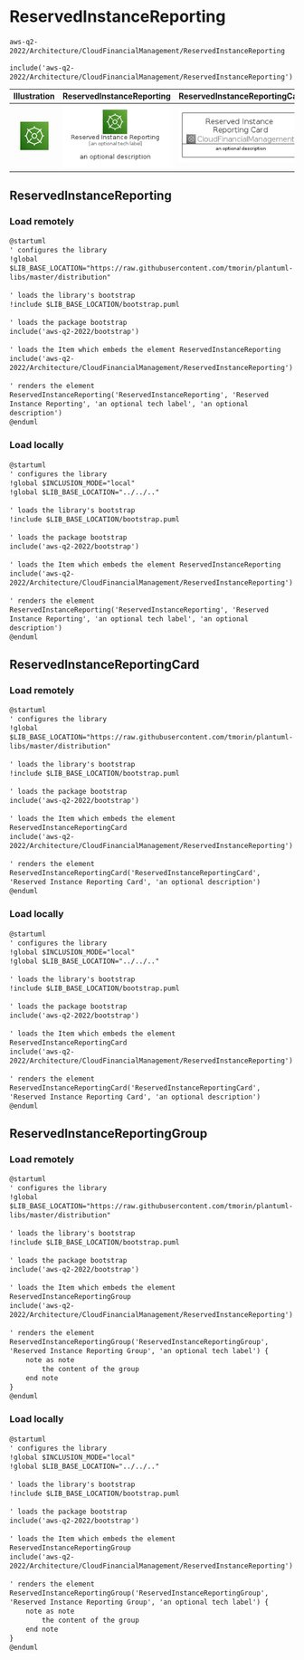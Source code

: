 # ReservedInstanceReporting


```text
aws-q2-2022/Architecture/CloudFinancialManagement/ReservedInstanceReporting
```

```text
include('aws-q2-2022/Architecture/CloudFinancialManagement/ReservedInstanceReporting')
```



| Illustration | ReservedInstanceReporting | ReservedInstanceReportingCard | ReservedInstanceReportingGroup |
| :---: | :---: | :---: | :---: |
| ![illustration for Illustration](../../../aws-q2-2022/Architecture/CloudFinancialManagement/ReservedInstanceReporting.png) | ![illustration for ReservedInstanceReporting](../../../aws-q2-2022/Architecture/CloudFinancialManagement/ReservedInstanceReporting.Local.png) | ![illustration for ReservedInstanceReportingCard](../../../aws-q2-2022/Architecture/CloudFinancialManagement/ReservedInstanceReportingCard.Local.png) | ![illustration for ReservedInstanceReportingGroup](../../../aws-q2-2022/Architecture/CloudFinancialManagement/ReservedInstanceReportingGroup.Local.png) |




## ReservedInstanceReporting

### Load remotely
```plantuml
@startuml
' configures the library
!global $LIB_BASE_LOCATION="https://raw.githubusercontent.com/tmorin/plantuml-libs/master/distribution"

' loads the library's bootstrap
!include $LIB_BASE_LOCATION/bootstrap.puml

' loads the package bootstrap
include('aws-q2-2022/bootstrap')

' loads the Item which embeds the element ReservedInstanceReporting
include('aws-q2-2022/Architecture/CloudFinancialManagement/ReservedInstanceReporting')

' renders the element
ReservedInstanceReporting('ReservedInstanceReporting', 'Reserved Instance Reporting', 'an optional tech label', 'an optional description')
@enduml
```

### Load locally
```plantuml
@startuml
' configures the library
!global $INCLUSION_MODE="local"
!global $LIB_BASE_LOCATION="../../.."

' loads the library's bootstrap
!include $LIB_BASE_LOCATION/bootstrap.puml

' loads the package bootstrap
include('aws-q2-2022/bootstrap')

' loads the Item which embeds the element ReservedInstanceReporting
include('aws-q2-2022/Architecture/CloudFinancialManagement/ReservedInstanceReporting')

' renders the element
ReservedInstanceReporting('ReservedInstanceReporting', 'Reserved Instance Reporting', 'an optional tech label', 'an optional description')
@enduml
```

## ReservedInstanceReportingCard

### Load remotely
```plantuml
@startuml
' configures the library
!global $LIB_BASE_LOCATION="https://raw.githubusercontent.com/tmorin/plantuml-libs/master/distribution"

' loads the library's bootstrap
!include $LIB_BASE_LOCATION/bootstrap.puml

' loads the package bootstrap
include('aws-q2-2022/bootstrap')

' loads the Item which embeds the element ReservedInstanceReportingCard
include('aws-q2-2022/Architecture/CloudFinancialManagement/ReservedInstanceReporting')

' renders the element
ReservedInstanceReportingCard('ReservedInstanceReportingCard', 'Reserved Instance Reporting Card', 'an optional description')
@enduml
```

### Load locally
```plantuml
@startuml
' configures the library
!global $INCLUSION_MODE="local"
!global $LIB_BASE_LOCATION="../../.."

' loads the library's bootstrap
!include $LIB_BASE_LOCATION/bootstrap.puml

' loads the package bootstrap
include('aws-q2-2022/bootstrap')

' loads the Item which embeds the element ReservedInstanceReportingCard
include('aws-q2-2022/Architecture/CloudFinancialManagement/ReservedInstanceReporting')

' renders the element
ReservedInstanceReportingCard('ReservedInstanceReportingCard', 'Reserved Instance Reporting Card', 'an optional description')
@enduml
```

## ReservedInstanceReportingGroup

### Load remotely
```plantuml
@startuml
' configures the library
!global $LIB_BASE_LOCATION="https://raw.githubusercontent.com/tmorin/plantuml-libs/master/distribution"

' loads the library's bootstrap
!include $LIB_BASE_LOCATION/bootstrap.puml

' loads the package bootstrap
include('aws-q2-2022/bootstrap')

' loads the Item which embeds the element ReservedInstanceReportingGroup
include('aws-q2-2022/Architecture/CloudFinancialManagement/ReservedInstanceReporting')

' renders the element
ReservedInstanceReportingGroup('ReservedInstanceReportingGroup', 'Reserved Instance Reporting Group', 'an optional tech label') {
    note as note
        the content of the group
    end note
}
@enduml
```

### Load locally
```plantuml
@startuml
' configures the library
!global $INCLUSION_MODE="local"
!global $LIB_BASE_LOCATION="../../.."

' loads the library's bootstrap
!include $LIB_BASE_LOCATION/bootstrap.puml

' loads the package bootstrap
include('aws-q2-2022/bootstrap')

' loads the Item which embeds the element ReservedInstanceReportingGroup
include('aws-q2-2022/Architecture/CloudFinancialManagement/ReservedInstanceReporting')

' renders the element
ReservedInstanceReportingGroup('ReservedInstanceReportingGroup', 'Reserved Instance Reporting Group', 'an optional tech label') {
    note as note
        the content of the group
    end note
}
@enduml
```

